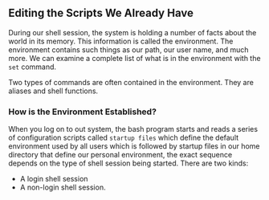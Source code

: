 ## Editing the Scripts We Already Have

During our shell session, the system is holding a number of facts about the world in its memory. This information is called the environment. The environment contains such things as our path, our user name, and much more. We can examine a complete list of what is in the environment with the `set` command.

Two types of commands are often contained in the environment. They are aliases and shell functions.

### How is the Environment Established?

When you log on to out system, the bash program starts and reads a series of configuration scripts called `startup files` which define the default environment used by all users which is followed by startup files in our home directory that define our personal environment, the exact sequence depends on the type of shell session being started. There are two kinds: 
* A login shell session 
* A non-login shell session.
